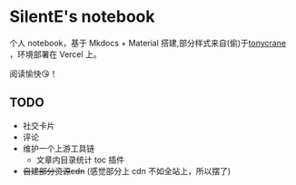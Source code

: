 # SilentE's notebook

个人 notebook，基于 Mkdocs + Material 搭建,部分样式来自(偷)于[tonycrane](https://note.tonycrane.cc/) ，环境部署在 Vercel 上。

阅读愉快😘！

## TODO
- 社交卡片
- 评论
- 维护一个上游工具链
  - 文章内目录统计 toc 插件
- ~~自建部分资源cdn~~ (感觉部分上 cdn 不如全站上，所以摆了)